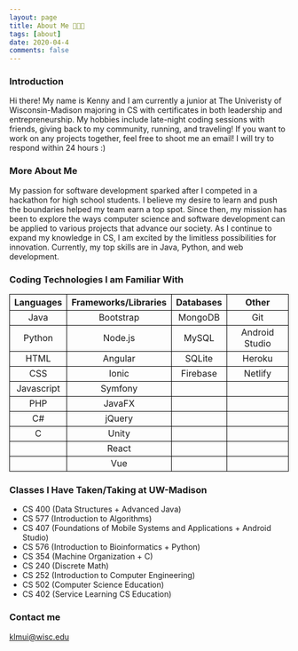```yaml
---
layout: page
title: About Me 🧑🏻‍💻
tags: [about]
date: 2020-04-4
comments: false
---
```


### Introduction

Hi there! My name is Kenny and I am currently a junior at The Univeristy of Wisconsin-Madison majoring in CS with certificates in both leadership and entrepreneurship. My hobbies include late-night coding sessions with friends, giving back to my community, running, and traveling! If you want to work on any projects together, feel free to shoot me an email! I will try to respond within 24 hours :)

### More About Me

My passion for software development sparked after I competed in a hackathon for high school students. I believe my desire to learn and push the boundaries helped my team earn a top spot. Since then, my mission has been to explore the ways computer science and software development can be applied to various projects that advance our society. As I continue to expand my knowledge in CS, I am excited by the limitless possibilities for innovation. Currently, my top skills are in Java, Python, and web development. 

### Coding Technologies I am Familiar With

<style>
.tablelines table, .tablelines td, .tablelines th {
        border: 1px solid black;
        }
</style>

<table class="tablelines">
  <thead>
    <tr>
      <th style="text-align: center"><strong>Languages</strong></th>
      <th style="text-align: center"><strong>Frameworks/Libraries</strong></th>
      <th style="text-align: center"><strong>Databases</strong></th>
      <th style="text-align: center"><strong>Other</strong></th>
    </tr>
  </thead>
  <tbody>
    <tr>
      <td style="text-align: center">Java</td>
      <td style="text-align: center">Bootstrap</td>
      <td style="text-align: center">MongoDB</td>
      <td style="text-align: center">Git</td>
    </tr>
    <tr>
      <td style="text-align: center">Python</td>
      <td style="text-align: center">Node.js</td>
      <td style="text-align: center">MySQL</td>
      <td style="text-align: center">Android Studio</td>
    </tr>
    <tr>
      <td style="text-align: center">HTML</td>
      <td style="text-align: center">Angular</td>
      <td style="text-align: center">SQLite</td>
      <td style="text-align: center">Heroku</td>
    </tr>
    <tr>
      <td style="text-align: center">CSS</td>
      <td style="text-align: center">Ionic</td>
      <td style="text-align: center">Firebase</td>
      <td style="text-align: center">Netlify</td>
    </tr>
    <tr>
      <td style="text-align: center">Javascript</td>
      <td style="text-align: center">Symfony</td>
      <td style="text-align: center"></td>
      <td style="text-align: center"></td>
    </tr>
    <tr>
      <td style="text-align: center">PHP</td>
      <td style="text-align: center">JavaFX</td>
      <td style="text-align: center"></td>
      <td style="text-align: center"></td>
    </tr>
    <tr>
      <td style="text-align: center">C#</td>
      <td style="text-align: center">jQuery</td>
      <td style="text-align: center"></td>
      <td style="text-align: center"></td>
    </tr>
    <tr>
      <td style="text-align: center">C</td>
      <td style="text-align: center">Unity</td>
      <td style="text-align: center"></td>
      <td style="text-align: center"></td>
    </tr>
    <tr>
      <td style="text-align: center"></td>
      <td style="text-align: center">React</td>
      <td style="text-align: center"></td>
      <td style="text-align: center"></td>
    </tr>
    <tr>
      <td style="text-align: center"></td>
      <td style="text-align: center">Vue</td>
      <td style="text-align: center"></td>
      <td style="text-align: center"></td>
    </tr>
  </tbody>
</table> 

### Classes I Have Taken/Taking at UW-Madison
- CS 400 (Data Structures + Advanced Java)
- CS 577 (Introduction to Algorithms)
- CS 407 (Foundations of Mobile Systems and Applications + Android Studio)
- CS 576 (Introduction to Bioinformatics + Python)
- CS 354 (Machine Organization + C)
- CS 240 (Discrete Math)
- CS 252 (Introduction to Computer Engineering)
- CS 502 (Computer Science Education)
- CS 402 (Service Learning CS Education)
 
### Contact me

[klmui@wisc.edu](mailto:klmui@wisc.edu)
